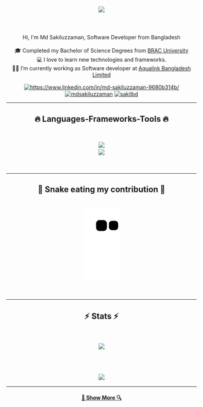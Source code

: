 
<h1 align="center">
  <a href="https://git.io/typing-svg">
    <img src="https://readme-typing-svg.herokuapp.com/?lines=Hi+There!+👋;+Myself+Md+Sakiluzzaman;&center=true&size=30">
  </a>
</h1>

<br>
<p align="center">
  Hi, I'm Md Sakiluzzaman, Software Developer from Bangladesh
  <br>
  <br>
  🎓 Completed my Bachelor of Science Degrees from <a href="https://www.bracu.ac.bd/"> BRAC University </a>
  <br>
  💻 I love to learn new technologies and frameworks.
  <br>
  🧑‍💼 I’m currently working as Software developer at <a href="https://aqualinkbangladesh.com"> Aqualink Bangladesh Limited</a>
  <br>
</p>

<div align="center"> 
  <a href="https://linkedin.com/in/md-sakiluzzaman-9680b314b/" target="blank"><img align="center" src="https://raw.githubusercontent.com/rahuldkjain/github-profile-readme-generator/master/src/images/icons/Social/linked-in-alt.svg" alt="https://www.linkedin.com/in/md-sakiluzzaman-9680b314b/" height="30" width="40" /></a>
<a href="https://www.hackerrank.com/mdsakiluzzaman" target="blank"><img align="center" src="https://raw.githubusercontent.com/rahuldkjain/github-profile-readme-generator/master/src/images/icons/Social/hackerrank.svg" alt="mdsakiluzzaman" height="30" width="40" /></a>
<a href="https://www.leetcode.com/sakilbd" target="blank"><img align="center" src="https://raw.githubusercontent.com/rahuldkjain/github-profile-readme-generator/master/src/images/icons/Social/leet-code.svg" alt="sakilbd" height="30" width="40" /></a>
 
</div>

<hr>
<h2 align="center">🔥 Languages-Frameworks-Tools 🔥</h2>
<br>
<p align="center">
  <a href="https://skillicons.dev">
    <img src="https://skillicons.dev/icons?i=git,github" /><br>
    <img src="https://skillicons.dev/icons?i=javascript,html,css,bootstrap,laravel,react,blender,ae,vscode,figma,unity" />

  </a>
</p>
<br>

<hr>

<div align="center">
  <h2>🐍 Snake eating my contribution 🐍</h2>
  <br>
  <img alt="snake eating my contribution" src="https://github.com/sakilbd/sakilbd/blob/output/github-contribution-grid-snake.svg">
  <br>
  <br>
  <br>
</div>

  <hr>

<h2 align="center">⚡ Stats ⚡</h2>
<br>
<p align=center>
 
 
  <div align=center>
    <a href="https://github.com/anuraghazra/github-readme-stats">
      <img width=325 align="center" src="https://github-readme-stats.vercel.app/api/top-langs/?username=sakilbd&hide=c%23,powershell,Mathematica,Ruby,Objective-C,Objective-C%2b%2b,Cuda&title_color=61dafb&text_color=ffffff&icon_color=61dafb&bg_color=20232a&langs_count=8&layout=compact&border_color=61dafb&hide_border=true" />
    </a>
  </div>
  <br>
  <br>
  <br>
</p>
<div align="center">
  <img src="https://leetcode.card.workers.dev/sakilbd?theme=auto&font=source_code_pro&extension=null"/>
  </div>
<hr>



<h4 align="center">
  <a href="https://github.com/sakilbd?tab=repositories" title="Show Repositories">🔎 Show More 🔍</a>
</h4>


